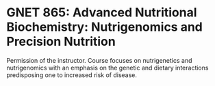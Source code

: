 # GNET 865: Advanced Nutritional Biochemistry: Nutrigenomics and Precision Nutrition

Permission of the instructor. Course focuses on nutrigenetics and nutrigenomics with an emphasis on the genetic and dietary interactions predisposing one to increased risk of disease.